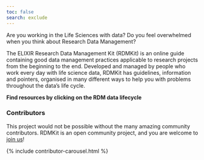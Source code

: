 ```yaml
---
toc: false
search: exclude
---
```


<div class="blurb-title">
    Are you working in the Life Sciences with data? Do you feel overwhelmed when you think about Research Data Management?
</div>

The ELIXIR Research Data Management Kit (RDMKit) is an online guide containing good data management practices applicable to research projects from the
beginning to the end. Developed and managed by people who work every day with life science data, RDMKit has
guidelines, information and pointers, organised in many different ways to help you with problems throughout
the data’s life cycle.


<p class="centered mb-2"><strong>Find resources by clicking on the RDM data lifecycle</strong></p>
<div class="ratio main_rdm">
    <object type="image/svg+xml" data="images/RDM_circle_final4.svg"></object>
</div>


### Contributors
This project would not be possible without the many amazing community contributors. RDMKit is an open community project, and you are welcome to [join us](how_to_contribute)!

{% include contributor-carousel.html %}
